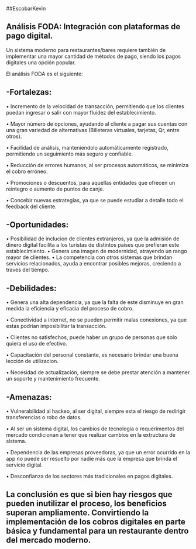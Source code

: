 ##EscobarKevin
## Análisis FODA: Integración con plataformas de pago digital.

Un sistema moderno para restaurantes/bares requiere también de implementar una mayor cantidad de métodos de pago, siendo los pagos digitales una opción popular.

El análisis FODA es el siguiente:

## -Fortalezas: 

•	Incremento de la velocidad de transacción, permitiendo que los clientes puedan ingresar o salir con mayor fluidez del establecimiento.

•	Mayor número de opciones, ayudando al cliente a pagar sus cuentas con una gran variedad de alternativas (Billeteras virtuales, tarjetas, Qr, entre otros).

•	Facilidad de análisis, manteniendolo automáticamente registrado, permitiendo un seguimiento más seguro y confiable.

•	Reducción de errores humanos, al ser procesos automáticos, se minimiza el cobro erróneo.

•	Promociones o descuentos, para aquellas entidades que ofrecen un reintegro o aumento de puntos de canje.

•	Concebir nuevas estrategias, ya que se puede estudiar a detalle todo el feedback del cliente.

## -Oportunidades: 

•	Posibilidad de inclucion de clientes extranjeros, ya que la admisión de dinero digital facilita a los turistas de distintos países que prefieran este establecimiento.
• Genera una imagen de modernidad, atrayendo un rango mayor de clientes.
• La competencia con otros sistemas que brindan servicios relacionados, ayuda a encontrar posibles mejoras, creciendo a traves del tiempo.

## -Debilidades: 

•	Genera una alta dependencia, ya que la falta de este disminuye en gran medida la eficiencia y eficacia del proceso de cobro.

•	Conectividad a internet, no se pueden permitir malas conexiones, ya que estas podrían imposibilitar la transacción.

•	Clientes no satisfechos, puede haber un grupo de personas que solo quiera el uso de efectivo.

•	Capacitación del personal constante, es necesario brindar una buena lección de utilizacion.

•	Necesidad de actualización, siempre se debe prestar atención a mantener un soporte y mantenimiento frecuente.  


## -Amenazas:

•	Vulnerabilidad al hackeo, al ser digital, siempre esta el riesgo de redirigir transferencias o robo de datos.

•	Al ser un sistema digital, los cambios de tecnologia o requerimentos del mercado condicionan a tener que realizar cambios en la extructura de sistema.

•	Dependencia de las empresas proveedoras, ya que un error ocurrido en la app no puede ser resuelto por nadie más que la empresa que brinda el servicio digital.

•	Desconfianza de los sectores más tradicionales en pagos digitales.

## La conclusión es que si bien hay riesgos que pueden inutilizar el proceso, los beneficios superan ampliamente. Convirtiendo la implementación de los cobros digitales en parte básica y fundamental para un restaurante dentro del mercado moderno.

